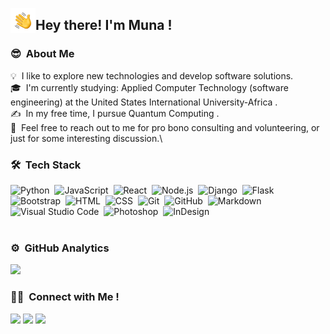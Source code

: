 <img alt="Night Coding" src="./assets/Hand%20Wave.gif" width='40' align="left"/><h2>Hey there! I'm Muna ! </h2>

### 😎 &nbsp;About Me

💡 &nbsp;I like to explore new technologies and develop software solutions.\
🎓 &nbsp;I'm currently studying: Applied Computer Technology (software engineering)  at the United States International University-Africa .\
✍️ &nbsp;In my free time, I pursue Quantum Computing .\
💬 &nbsp;Feel free to reach out to me for pro bono consulting and volunteering, or just for some interesting discussion.\
<!-- 📄 &nbsp;Please have a look at my [Résumé](file:///Users/muna/Downloads/MunaSaidCVpdf.pdf) for more details about me.-->

<!--END_SECTION:waka-->

### 🛠 &nbsp;Tech Stack

![Python](https://img.shields.io/badge/-Python-05122A?style=flat&logo=python)&nbsp;
![JavaScript](https://img.shields.io/badge/-JavaScript-05122A?style=flat&logo=javascript)&nbsp;
![React](https://img.shields.io/badge/-React-05122A?style=flat&logo=react)&nbsp;
![Node.js](https://img.shields.io/badge/-Node.js-05122A?style=flat&logo=node.js)&nbsp;
![Django](https://img.shields.io/badge/-Django-05122A?style=flat&logo=django&logoColor=092E20)&nbsp;
![Flask](https://img.shields.io/badge/-Flask-05122A?style=flat&logo=flask)&nbsp;
![Bootstrap](https://img.shields.io/badge/-Bootstrap-05122A?style=flat&logo=bootstrap&logoColor=563D7C)&nbsp;
![HTML](https://img.shields.io/badge/-HTML-05122A?style=flat&logo=HTML5)&nbsp;
![CSS](https://img.shields.io/badge/-CSS-05122A?style=flat&logo=CSS3&logoColor=1572B6)&nbsp;
![Git](https://img.shields.io/badge/-Git-05122A?style=flat&logo=git)&nbsp;
![GitHub](https://img.shields.io/badge/-GitHub-05122A?style=flat&logo=github)&nbsp;
![Markdown](https://img.shields.io/badge/-Markdown-05122A?style=flat&logo=markdown)&nbsp;
![Visual Studio Code](https://img.shields.io/badge/-Visual%20Studio%20Code-05122A?style=flat&logo=visual-studio-code&logoColor=007ACC)&nbsp;
![Photoshop](https://img.shields.io/badge/-Photoshop-05122A?style=flat&logo=adobe-photoshop)&nbsp;
![InDesign](https://img.shields.io/badge/-InDesign-05122A?style=flat&logo=adobe-indesign)&nbsp;
<br>
<br>

### ⚙️ &nbsp;GitHub Analytics

<p align="justify" display="inline">
<a href="https://github.com/Munanom">
  <img height="180em" src="https://github-readme-stats-eight-theta.vercel.app/api/top-langs/?username=Samkiroko&layout=compact&langs_count=8&theme=algolia"/>
</a>
</p>

### 🤝🏻 &nbsp;Connect with Me !

<p align="justify">
<a href="https://www.linkedin.com/in/muna-numan-495a37219/"><img src="https://img.shields.io/badge/-Muna%20Numan%20said-0077B5?style=flat&logo=Linkedin&logoColor=white"/></a>
<a href="mailto:munanuman55@gmail.com"><img src="https://img.shields.io/badge/-munanuman55@gmail.com-D14836?style=flat&logo=Gmail&logoColor=white"/></a>
<a href="https://twitter.com/NumanMuna"><img src="https://img.shields.io/badge/-@NumanMuna?style=flat&logo=Twitter&logoColor=white"/></a>
</p>
